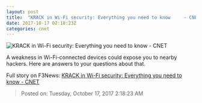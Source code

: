 ```yaml
---
layout: post
title:  "KRACK in Wi-Fi security: Everything you need to know     - CNET"
date: 2017-10-17 02:18:23Z
categories: cnet
---
```


![KRACK in Wi-Fi security: Everything you need to know     - CNET](https://cnet4.cbsistatic.com/img/1oLlyHEvCMVPy8BqkGDtaPXBRvo=/670x503/2017/10/02/6285b64e-aebe-47c3-93a3-52d95cf62673/security-privacy-hackers-locks-key-6778.jpg)

A weakness in Wi-Fi-connected devices could expose you to nearby hackers. Here are answers to your questions about that.


Full story on F3News: [KRACK in Wi-Fi security: Everything you need to know     - CNET](http://www.f3nws.com/n/3WjBkD)

> Posted on: Tuesday, October 17, 2017 2:18:23 AM
